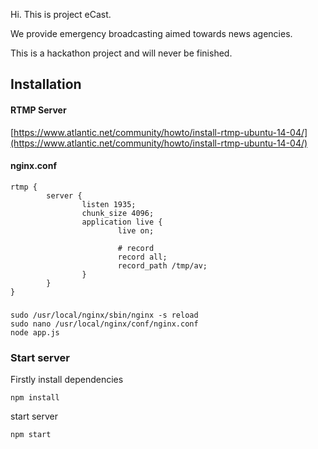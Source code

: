 Hi. This is project eCast.

We provide emergency broadcasting aimed towards news agencies.

This is a hackathon project and will never be finished.


## Installation

#### RTMP Server

[https://www.atlantic.net/community/howto/install-rtmp-ubuntu-14-04/](https://www.atlantic.net/community/howto/install-rtmp-ubuntu-14-04/)

#### nginx.conf

```
rtmp {
        server {
                listen 1935;
                chunk_size 4096;
                application live {
                        live on;

                        # record                   
                        record all;
                        record_path /tmp/av;
                }
        }
}
```

### 

```
sudo /usr/local/nginx/sbin/nginx -s reload
sudo nano /usr/local/nginx/conf/nginx.conf
node app.js

```

### Start server

Firstly install dependencies

```
npm install
```

start server

```
npm start
```